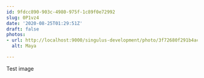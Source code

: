 ```yaml
---
id: 9fdcc890-903c-4980-975f-1c89f0e72992
slug: 0P1vz4
date: '2020-08-25T01:29:51Z'
draft: false
photos:
- url: http://localhost:9000/singulus-development/photo/3f72680f291b4ac4ccb32957121d1a7c.jpg
  alt: Maya

---
```


Test image
